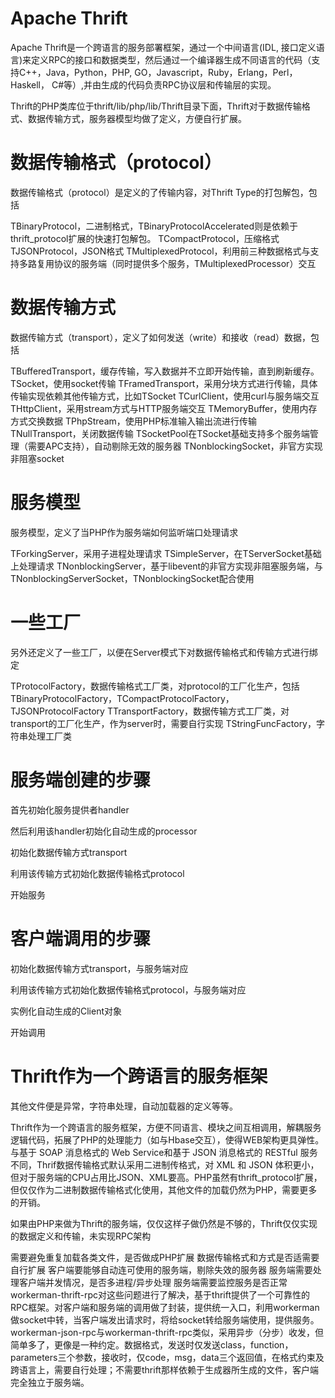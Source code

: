 # Apache Thrift

Apache Thrift是一个跨语言的服务部署框架，通过一个中间语言(IDL, 接口定义语言)来定义RPC的接口和数据类型，然后通过一个编译器生成不同语言的代码（支持C++，Java，Python，PHP, GO，Javascript，Ruby，Erlang，Perl， Haskell， C#等）,并由生成的代码负责RPC协议层和传输层的实现。

Thrift的PHP类库位于thrift/lib/php/lib/Thrift目录下面，Thrift对于数据传输格式、数据传输方式，服务器模型均做了定义，方便自行扩展。


# 数据传输格式（protocol）

数据传输格式（protocol）是定义的了传输内容，对Thrift Type的打包解包，包括

TBinaryProtocol，二进制格式，TBinaryProtocolAccelerated则是依赖于thrift_protocol扩展的快速打包解包。
TCompactProtocol，压缩格式
TJSONProtocol，JSON格式
TMultiplexedProtocol，利用前三种数据格式与支持多路复用协议的服务端（同时提供多个服务，TMultiplexedProcessor）交互

# 数据传输方式

数据传输方式（transport），定义了如何发送（write）和接收（read）数据，包括

TBufferedTransport，缓存传输，写入数据并不立即开始传输，直到刷新缓存。
TSocket，使用socket传输
TFramedTransport，采用分块方式进行传输，具体传输实现依赖其他传输方式，比如TSocket
TCurlClient，使用curl与服务端交互
THttpClient，采用stream方式与HTTP服务端交互
TMemoryBuffer，使用内存方式交换数据
TPhpStream，使用PHP标准输入输出流进行传输
TNullTransport，关闭数据传输
TSocketPool在TSocket基础支持多个服务端管理（需要APC支持），自动剔除无效的服务器
TNonblockingSocket，非官方实现非阻塞socket

# 服务模型

服务模型，定义了当PHP作为服务端如何监听端口处理请求

TForkingServer，采用子进程处理请求
TSimpleServer，在TServerSocket基础上处理请求
TNonblockingServer，基于libevent的非官方实现非阻塞服务端，与TNonblockingServerSocket，TNonblockingSocket配合使用

# 一些工厂

另外还定义了一些工厂，以便在Server模式下对数据传输格式和传输方式进行绑定

TProtocolFactory，数据传输格式工厂类，对protocol的工厂化生产，包括TBinaryProtocolFactory，TCompactProtocolFactory，TJSONProtocolFactory
TTransportFactory，数据传输方式工厂类，对transport的工厂化生产，作为server时，需要自行实现
TStringFuncFactory，字符串处理工厂类


# 服务端创建的步骤

首先初始化服务提供者handler

然后利用该handler初始化自动生成的processor

初始化数据传输方式transport

利用该传输方式初始化数据传输格式protocol

开始服务


# 客户端调用的步骤

初始化数据传输方式transport，与服务端对应

利用该传输方式初始化数据传输格式protocol，与服务端对应

实例化自动生成的Client对象

开始调用


# Thrift作为一个跨语言的服务框架

其他文件便是异常，字符串处理，自动加载器的定义等等。

Thrift作为一个跨语言的服务框架，方便不同语言、模块之间互相调用，解耦服务逻辑代码，拓展了PHP的处理能力（如与Hbase交互），使得WEB架构更具弹性。与基于 SOAP 消息格式的 Web Service和基于 JSON 消息格式的 RESTful 服务不同，Thrif数据传输格式默认采用二进制传格式，对 XML 和 JSON 体积更小，但对于服务端的CPU占用比JSON、XML要高。PHP虽然有thrift_protocol扩展，但仅仅作为二进制数据传输格式化使用，其他文件的加载仍然为PHP，需要更多的开销。

如果由PHP来做为Thrift的服务端，仅仅这样子做仍然是不够的，Thrift仅仅实现的数据定义和传输，未实现RPC架构

需要避免重复加载各类文件，是否做成PHP扩展
数据传输格式和方式是否适需要自行扩展
客户端要能够自动连可使用的服务端，剔除失效的服务器
服务端需要处理客户端并发情况，是否多进程/异步处理
服务端需要监控服务是否正常
workerman-thrift-rpc对这些问题进行了解决，基于thrift提供了一个可靠性的RPC框架。对客户端和服务端的调用做了封装，提供统一入口，利用workerman做socket中转，当客户端发出请求时，将给socket转给服务端使用，提供服务。workerman-json-rpc与workerman-thrift-rpc类似，采用异步（分步）收发，但简单多了，更像是一种约定。数据格式，发送时仅发送class，function，parameters三个参数，接收时，仅code，msg，data三个返回值，在格式约束及跨语言上，需要自行处理；不需要thrift那样依赖于生成器所生成的文件，客户端完全独立于服务端。